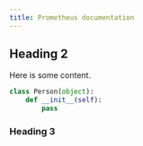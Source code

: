 ```yaml
---
title: Prometheus documentation
---
```


## Heading 2

Here is some content.

```python
class Person(object):
    def __init__(self):
        pass
```

### Heading 3
